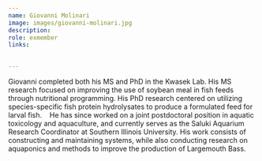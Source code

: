 ```yaml
---
name: Giovanni Molinari
image: images/giovanni-molinari.jpg
description: 
role: exmember
links:
  

---
```


Giovanni completed both his MS and PhD in the Kwasek Lab. His MS research focused on improving the use of soybean meal in fish feeds through nutritional programming. His PhD research centered on utilizing species-specific fish protein hydrolysates to produce a formulated feed for larval fish. 
 
He has since worked on a joint postdoctoral position in aquatic toxicology and aquaculture, and currently serves as the Saluki Aquarium Research Coordinator at Southern Illinois University. His work consists of constructing and maintaining systems, while also conducting research on aquaponics and methods to improve the production of Largemouth Bass. 
